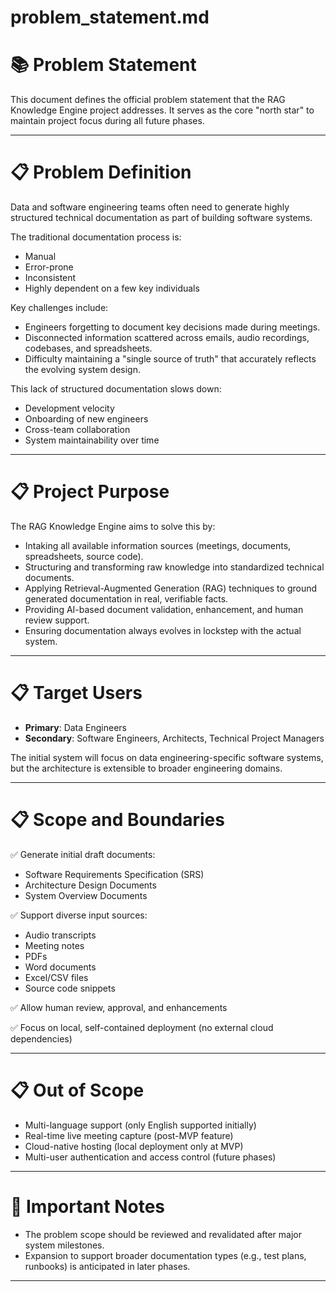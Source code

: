 # problem_statement.md

# 📚 Problem Statement

This document defines the official problem statement that the RAG Knowledge Engine project addresses. It serves as the core "north star" to maintain project focus during all future phases.

---

# 📋 Problem Definition

Data and software engineering teams often need to generate highly structured technical documentation as part of building software systems.

The traditional documentation process is:
- Manual
- Error-prone
- Inconsistent
- Highly dependent on a few key individuals

Key challenges include:
- Engineers forgetting to document key decisions made during meetings.
- Disconnected information scattered across emails, audio recordings, codebases, and spreadsheets.
- Difficulty maintaining a "single source of truth" that accurately reflects the evolving system design.

This lack of structured documentation slows down:
- Development velocity
- Onboarding of new engineers
- Cross-team collaboration
- System maintainability over time

---

# 📋 Project Purpose

The RAG Knowledge Engine aims to solve this by:
- Intaking all available information sources (meetings, documents, spreadsheets, source code).
- Structuring and transforming raw knowledge into standardized technical documents.
- Applying Retrieval-Augmented Generation (RAG) techniques to ground generated documentation in real, verifiable facts.
- Providing AI-based document validation, enhancement, and human review support.
- Ensuring documentation always evolves in lockstep with the actual system.

---

# 📋 Target Users

- **Primary**: Data Engineers
- **Secondary**: Software Engineers, Architects, Technical Project Managers

The initial system will focus on data engineering-specific software systems, but the architecture is extensible to broader engineering domains.

---

# 📋 Scope and Boundaries

✅ Generate initial draft documents:
- Software Requirements Specification (SRS)
- Architecture Design Documents
- System Overview Documents

✅ Support diverse input sources:
- Audio transcripts
- Meeting notes
- PDFs
- Word documents
- Excel/CSV files
- Source code snippets

✅ Allow human review, approval, and enhancements

✅ Focus on local, self-contained deployment (no external cloud dependencies)

---

# 📋 Out of Scope

- Multi-language support (only English supported initially)
- Real-time live meeting capture (post-MVP feature)
- Cloud-native hosting (local deployment only at MVP)
- Multi-user authentication and access control (future phases)

---

# 📢 Important Notes

- The problem scope should be reviewed and revalidated after major system milestones.
- Expansion to support broader documentation types (e.g., test plans, runbooks) is anticipated in later phases.

---

